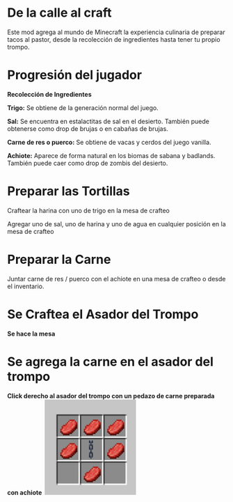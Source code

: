 # De la calle al craft

Este mod agrega al mundo de Minecraft la experiencia culinaria de preparar tacos al pastor, desde la recolección de ingredientes hasta tener tu propio trompo.

# Progresión del jugador
**Recolección de Ingredientes**

**Trigo:** Se obtiene de la generación normal del juego.

**Sal:** Se encuentra en estalactitas de sal en el desierto. También puede obtenerse como drop de brujas o en cabañas de brujas.

**Carne de res o puerco:** Se obtiene de vacas y cerdos del juego vanilla.

**Achiote:** Aparece de forma natural en los biomas de sabana y badlands. También puede caer como drop de zombis del desierto.

# Preparar las Tortillas

Craftear la harina con uno de trigo en la mesa de crafteo

Agregar uno de sal, uno de harina y uno de agua en cualquier posición en la mesa de crafteo

# Preparar la Carne

Juntar carne de res / puerco con el achiote en una mesa de crafteo o desde el inventario.

# Se Craftea el Asador del Trompo
**Se hace la mesa**



# Se agrega la carne en el asador del trompo
**Click derecho al asador del trompo con un pedazo de carne preparada con achiote**
![Crafteo trompo](imgs/Crafteo%20trompo.png)

